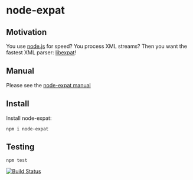 # node-expat 

## Motivation 

You use [node.js](http://github.com/ry/node) for speed? You process
XML streams? Then you want the fastest XML parser: [libexpat](http://expat.sourceforge.net/)!

## Manual

Please see the [node-expat manual](http://node-xmpp.github.io/doc/nodeexpat.html)

## Install 

Install node-expat:

    npm i node-expat
  
## Testing

```
npm test
```

[![Build Status](https://travis-ci.org/node-xmpp/node-expat.png)](https://travis-ci.org/node-xmpp/node-expat)
